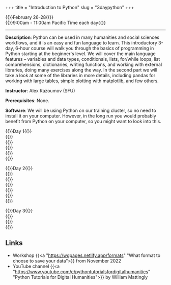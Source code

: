 +++
title = "Introduction to Python"
slug = "3daypython"
+++

{{<cor>}}February 26-28{{</cor>}}\
{{<cgr>}}9:00am - 11:00am Pacific Time each day{{</cgr>}}

---

**Description**: Python can be used in many humanities and social sciences workflows, and it is an easy and
fun language to learn. This introductory 3-day, 6-hour course will walk you through the basics of programming
in Python starting at the beginner's level. We will cover the main language features – variables and data
types, conditionals, lists, for/while loops, list comprehensions, dictionaries, writing functions, and working
with external libraries, doing many exercises along the way. In the second part we will take a look at some of
the libraries in more details, including pandas for working with large tables, simple plotting with
matplotlib, and few others.

**Instructor**: Alex Razoumov (SFU)

**Prerequisites**: None.

**Software**: We will be using Python on our training cluster, so no need to install it on your computer. However, in
  the long run you would probably benefit from Python on your computer, so you might want to look into this.

{{<cor>}}Day 1{{</cor>}} \
{{<linktitle url="../python3/python-01-setup" text="Setup and running Jupyter notebooks">}} \
{{<linktitle url="../python3/python-02-variables" text="Variables and data types">}} \
{{<linktitle url="../python3/python-03-builtin" text="Built-in functions and help">}} \
{{<linktitle url="../python3/python-04-conditionals" text="Conditionals">}} \
{{<linktitle url="../python3/python-05-lists" text="Lists">}}

{{<cor>}}Day 2{{</cor>}} \
{{<linktitle url="../python3/python-06-loops" text="Loops">}} \
{{<linktitle url="../python3/python-07-dictionaries" text="Dictionaries">}} \
{{<linktitle url="../python3/python-08-functions" text="Writing functions">}} \
{{<linktitle url="../python3/python-09-scope" text="Working with strings, variable scope, exceptions">}} \
{{<linktitle url="../python3/python-10-libraries" text="Libraries, virtual environments and packaging">}} \
{{<linktitle url="../python3/python-11-pandas" text="Pandas dataframes">}}

{{<cor>}}Day 3{{</cor>}} \
{{<linktitle url="../python3/python-12-images" text="Image manipulation, hierarchical data, time">}} \
{{<linktitle url="../python3/python-13-scraping" text="Web scraping">}} \
{{<linktitle url="../python3/python-14-matplotlib" text="Plotting with matplotlib">}}

<!-- - working with external libraries -->
<!-- - add many new exercises -->
<!-- - pandas for working with large tables -->
<!-- - simple plotting with matplotlib -->
<!-- - few others -->
<!-- - cartopy? -->

## Links

- Workshop {{<a "https://wgpages.netlify.app/formats" "What format to choose to save your data">}} from November 2022
- YouTube channel {{<a "https://www.youtube.com/c/pythontutorialsfordigitalhumanities" "Python Tutorials for Digital Humanities">}} by William Mattingly

<!-- {{<a "link" "text">}} -->
